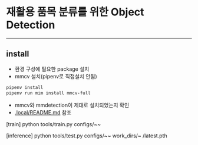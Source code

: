 # 재활용 품목 분류를 위한 Object Detection

---

## install

- 환경 구성에 필요한 package 설치
- mmcv 설치(pipenv로 직접설치 안됨)

```bash
pipenv install
pipenv run mim install mmcv-full
```

- mmcv와 mmdetection이 제대로 설치되었는지 확인
- [.local/README.md](.local/README.md) 참조



[train]
python tools/train.py configs/~~

[inference]
python tools/test.py configs/~~ work_dirs/~ /latest.pth 